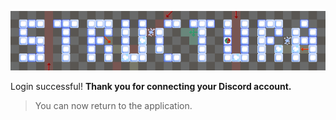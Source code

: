 ![logo](https://github.com/SynergyStudios/structura-oauth/blob/main/structlogobanner.png)

Login successful!
**Thank you for connecting your Discord account.**
> You can now return to the application.

